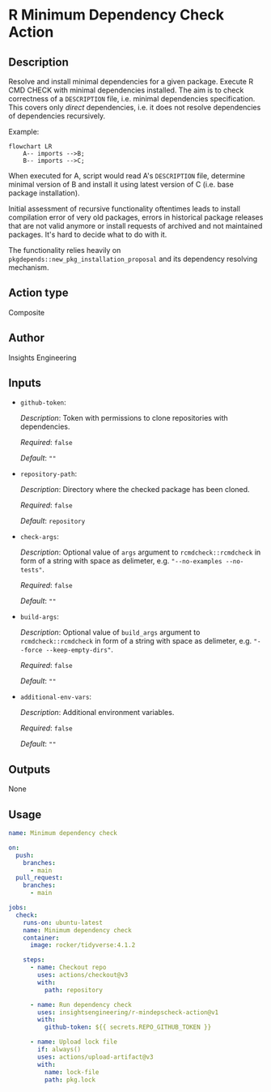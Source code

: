 # R Minimum Dependency Check Action

## Description

Resolve and install minimal dependencies for a given package. Execute R CMD CHECK with minimal dependencies installed.
The aim is to check correctness of a `DESCRIPTION` file, i.e. minimal dependencies specification.
This covers only _direct_ dependencies, i.e. it does not resolve dependencies of dependencies recursively.

Example:
```mermaid
flowchart LR
    A-- imports -->B;
    B-- imports -->C;
```

When executed for A, script would read A's `DESCRIPTION` file, determine minimal version of B and install it using latest version of C (i.e. base package installation).

Initial assessment of recursive functionality oftentimes leads to install compilation error of very old packages, errors in historical package releases that are not valid anymore or install requests of archived and not maintained packages. It's hard to decide what to do with it.

The functionality relies heavily on `pkgdepends::new_pkg_installation_proposal` and its dependency resolving mechanism.

## Action type
Composite

## Author
Insights Engineering

## Inputs
* `github-token`:

  _Description_: Token with permissions to clone repositories with dependencies.

  _Required_: `false`

  _Default_: `""`

* `repository-path`:

  _Description_: Directory where the checked package has been cloned.

  _Required_: `false`

  _Default_: `repository`

* `check-args`:

  _Description_: Optional value of `args` argument to `rcmdcheck::rcmdcheck` in form of a string with space as delimeter, e.g. `"--no-examples --no-tests"`.

  _Required_: `false`

  _Default_: `""`

* `build-args`:

  _Description_: Optional value of `build_args` argument to `rcmdcheck::rcmdcheck` in form of a string with space as delimeter, e.g. `"--force --keep-empty-dirs"`.

  _Required_: `false`

  _Default_: `""`

* `additional-env-vars`:

  _Description_: Additional environment variables.

  _Required_: `false`

  _Default_: `""`


## Outputs

None

## Usage

```yaml
name: Minimum dependency check

on:
  push:
    branches:
      - main
  pull_request:
    branches:
      - main

jobs:
  check:
    runs-on: ubuntu-latest
    name: Minimum dependency check
    container:
      image: rocker/tidyverse:4.1.2

    steps:
      - name: Checkout repo
        uses: actions/checkout@v3
        with:
          path: repository

      - name: Run dependency check
        uses: insightsengineering/r-mindepscheck-action@v1
        with:
          github-token: ${{ secrets.REPO_GITHUB_TOKEN }}

      - name: Upload lock file
        if: always()
        uses: actions/upload-artifact@v3
        with:
          name: lock-file
          path: pkg.lock
```
